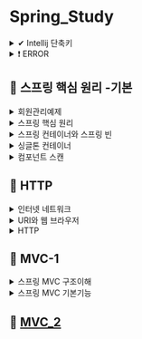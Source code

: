 
# Spring_Study
<details>

<summary> ✔ Intellij 단축키 </summary>
<div markdown="1">

#### Preferences->  `Crtl + Akt + S `
#### refactor -> ` Crtl + Alt + M `
#### getter setter -> `Alt + insert `
#### create new Test -> ` Crtl + Shift + T `
#### static import -> `Alt + Enter `
#### 변수 이름 한번에 바꾸기 -> ` Shift + F6 `
#### 실행 -> ` Crtl + Shift + F10 `
#### 주석처리 ` Crtl + / `
#### method명 출력  `soutm`
#### 변수명 출력  `sout`
#### 코드복사  'Crtl + d'
#### 바로 다음줄로  'Crtl + Shift + Enter'
#### 인라인 ``

</div>
</details>

<details>

<summary> ❗ ERROR </summary>
<div markdown="1">

<details>
  <summary> 인코딩 설정 </summary>
  <div markdonw = "2">
  
  - 한글 깨짐 현상 방지
  
  ### 1️⃣ Intelij VM 설정
  - Intelij 설피 파일 경로로 이동
  - bin 디렉터리 하위 .vmoptions 파일을 메모장으로 실행
  
  ![image](https://user-images.githubusercontent.com/87464750/190101528-2f60ee16-b9a1-4e5e-9608-1b3e2774bc92.png)

  - 파일의 맨 아랫줄에 -Dfile.encoding=UTF-8를 추가한 후 실행.
  
  ### 2️⃣  Edit Custom VM Options
  - Itellij를 실행
  - help -> Edit Custom VM Options
  - -Dfile.encoding=UTF-8를 추가한 후 다시 실행.
  
  ### 3️⃣ Intellij Editor File Encoding 설정
  - File -> Setting
  
  ![image](https://user-images.githubusercontent.com/87464750/190102321-21f479d0-6451-49a0-b24d-1d570be8415b.png)


  </div>
</details>


</div>
</details>

## 📒 스프링 핵심 원리 -기본

<details>

<summary> 회원관리예제 </summary>
<div markdown="1">

## 📕 회원관리 예제 - 백엔드 개발
- 비즈니스 요구사항 정리
- 회원 도메인과 리포지토리 만들기
- 회원 리포지토리 테스트 케이스 작성
- 회원 서비스 개발
- 회원 서비스 테스트

#### 💡 비즈니스 요구사항 정리
- 데이터: 회원ID, 이름
- 기능: 회원 등록, 조회
- 아직 데이터 저장소가 선정되지 않음

- 아직 데이터 저장소가 선정되지 않아서, 우선 인터페이스로 구현 클래스를 변경할 수 있도록 설계

#### 1️⃣ 회원 도메인과 리포지토리 만들기
##### 회원 객체
[SourceCode](src/main/java/hello/hellospring/domain/Member.java)

##### 회원 리포지토리 인터페이스
[SourceCode](src/main/java/hello/hellospring/repository/MemberRepository.java)

##### 회원 리포지토리 메모리 구현체
[SourceCode](src/main/java/hello/hellospring/repository/MemoryMemberRepository.java)

#### 2️⃣ 회원 리포지토리 테이스 케이스 작성
- JUnit이라는 프레임워크로 테스트를 실행

##### 회원 리포지토리 메모리 구현체 테스트

` src/test/java ` 하위 폴더를 생성.

[SourceCode](src/test/java/hello/hellospring/repository/MemoryMembeRepositoryTest.java)

##### ` @AfterEach `
- 한번에 여러 테스트를 실행하면 메모리 DB에 직전 테스트의 결과가 남아 다음 테스트가 실패할 가능성이 있다.
- 각 테스트가 종료될때 마다 메모리 DB에 저장된 데이터를 삭제한다.
- 테스트는 각각 독립적으로 실행되어야 한다. 테스트 순서에 의존관계가 있는 것은 좋은 테스트가 아니다.

#### 3️⃣ 회원 서비스 개발
[SourceCode](src/main/java/hello/hellospring/service/MemberService.java)

#### 4️⃣ 회원서비스 테스트
- 기존에는 회원 서비스가 메모리 회원 리포지토리를 직접 생성하게함.

``` JAVA
public class MemberService {
  private final MemberRepository memberRepository = new MemoryMemberRepository();
}
```

- 회원 서비스 코드를 DI 가능하게 변경.

``` JAVA
public class MemberService {
    private final MemberRepository memberRepository;
    public MemberService(MemberRepository memberRepository) {
        this.memberRepository = memberRepository;
    }
 ...
}
```

##### 회원 서비스 테스트
[SourceCode](src/test/java/hello/hellospring/service/MemberServiceTest.java)

##### ` @AfterEach `
- 각 테스트 실행전에 호출.
- 테스트가 서로 영향이 없도록 항상 새로운 객체를 생성하고, 의존관계도 새로 맺어준다.

## 📒 스프링 빈과 의존관계

- 컴포넌트 스캔과 자동 의존관계 설정
- 자바 코드로 직접 스프링 빈 등록하기

- 생성자에 `@Autowired`가 있으면 스프링이 연관된 객체를 스프링 컨테이너에서 찾아서 넣어준다.
  - DI: 객체 의존관계를 외부에서 넣어주는 거, 의존성 주입
  
 > HelloController는 스프링이 제공하는 컨트롤러여서 스프링 빈으로 자동 등록된다.
 > `@Controller`가 있으면 자동 등록됨
 
 #### 스프링 빈을 등록하는 2가지 방법
 - 컴포넌트 스캔과 자동 의존관계 설정
 - 자바 코드로 직접 스프링 빈 등록하기
 
 #### 컴포넌트 스캔 원리
 - `@Componet` 애노테이션이 있으면 스프링 빈으로 자동 등록된다.
 - `@Controller` 컨트롤러가 스프링 빈으로 자동 등록된 이유도 컴포넌트 스캔때문이다.
 
- `@Component`를 포함하는 다음 애노테이션도 스프링 빈으로 자동 등록된다.
    - `@Controller`
    - `@Service`
    - `@Repository`
    
   
## 📗 회원 관리 예제- 웹 MVC 개발

- 회원 웹 기능 - 홈 화면 추가
- 회원 웹 기능 - 등록
- 회원 웹 기능 - 조회

#### 1️⃣ 회원 웹 기능 - 홈 화면 추가
- 홈 컨트롤러 추가

[SourceCode](src/main/java/hello/hellospring/controller/HomeController.java)

- 회원 관리용 홈

[SourceCodde](src/main/resources/templates/home.html)

> 컨트롤러가 정적 파일보다 우선순위가 높다.

#### 2️⃣ 회원 웹 기능 - 등록, 조회

- 회원 등록, 조회 폼 컨트롤러

[SourceCode](src/main/java/hello/hellospring/controller/MemberController.java)

- 회원 등록 폼 HTML

[SourceCode](src/main/resources/templates/members/createMemberForm.html)

- 회원 리스트 HTML
[SourceCode](src/main/resources/templates/members/memberList.html)

## 📘 AOP
- AOP가 필요한 상황
> ex) 모든 메소드의 호출 시간을 측정하고 싶은경우

![image](https://user-images.githubusercontent.com/87464750/178098701-7b8dddbd-538d-4010-91b2-733e2d0b8ead.png)

💡 문제
- 회원가입 회원 조회에 시간을 측정하는 기능은 핵심 관심 사항이 아니다.
- 시간을 측정하는 로직은 공통 관심 사항이다.
- 시간을 측정하는 로직과 핵심 비즈니스의 로직이 섞여서 유지보수가 어렵다.
- 시간을 측정하는 로직을 별도의 공통 로직으로 만들기 매우 어렵다.
- 시간을 측정하는 로직을 변경할 때 모든 로직을 찾아가면서 변경해야 한다.

### AOP 적용
- AOP: Aspect Oriented Programming
- 공통 관심 사함 VS 핵심 관심 사항 분리

![image](https://user-images.githubusercontent.com/87464750/178098776-00c888de-8b5b-49c1-a897-8e27f8b9a2b7.png)

💡 해결
- 회원가입, 회원 조회 등 핵심 관심사항과 시간을 측정하는 공통 관심 사항을 분리한다.
- 시간을 측정하는 로직을 별도의 공통 로직으로 만들었다.
- 핵심 관심 사항을 깔끔하게 유지할 수 있다.
- 변경이 필요하면 이 로직만 변경하면 된다.
- 원하는 적용 대상을 선택할 수 있다.

### 스프링의 AOP 동작 방식 설명
#### AOP 적용 전 의존관계
![image](https://user-images.githubusercontent.com/87464750/178098893-774f41cf-b738-49d4-ba2b-fc4d2213b239.png)

#### AOP 적용 후 의존관계
![image](https://user-images.githubusercontent.com/87464750/178098909-766e8001-919b-4890-a04f-e507bf1fa265.png)

#### AOP 적용 전 전체 그림
![image](https://user-images.githubusercontent.com/87464750/178098921-90c6c214-4cc0-47f9-97f9-1403f4b1f625.png)

#### AOP 적용 후 전체 그림
![image](https://user-images.githubusercontent.com/87464750/178098934-a992a071-6cac-482c-8a37-d324b7f51dbb.png)

> 실제 Proxy가 주입되는지 콘솔에 출력해서 확인하기


</div>
</details>

<details>

<summary>  스프링 핵심 원리 </summary>
<div markdown="1">

<details>
  <summary> 💡 스프링이란? </summary>
  <div markdonw = "2">
  
### 스프링 프레임워크
- `핵심 기술` : 스프링 DI 컨테이너, AOP, 이벤트, 기타
- `웹 기술` : 스프링 MVC, 스프링 WebFlux
- `데이터 접근 기술` : 트랜잭션, JDBC, ORM 지원, XML 지원
- `기술 통합` : 캐시, 이메일, 원격접근, 스케줄링
- `테스트` : 스프링 기반 테스트 지원
- `언어` : 코틀린, 그루비
- 최근에는 스프링 부트를 통해서 스프링 프레임워크의 기술들을 편라하게 사용

### 스프링 부트
- 스프링을 편리하게 사용할 수 있도록 지원, 최근에는 기본으로 사용
- 단독으로 실행할 수 있는 스프링 애플리케이션을 쉽게 생성
- Tomcat 같은 웹 서버를 내장해서 별도의 웹 서버를 설치하지 않아도 됨
- 손쉬운 빌드 구성을 위한 starter 종속성 제공
- 스프링과 3rd parth(외부) 라이브러리 자동 구성
- 메트릭, 상태 확인, 외부 구성 같은 프로덕션 준비 기능 제공
- 관례에 의한 간결한 설정

### 스프링의 핵심
- 스프링은 자바 언어 기반의 프레임워크
- 자바 언어의 가장 큰 특징 
      - 객체 지향 언어
- 스프링은 객체 지향 언어가 가진 강력한 특성을 살려내는 프레임워크
- 스프링은 좋은 객체 지향 애플리케이션을 개발할 수 있게 도와주는 프레임워크

### 스프링과 객체 지향
- 다형성이 가장 중요하다
- 스프링은 다형성을 극대화해서 이용할 수 있게 도와준다.
- 스프링에서 이야기하는 제어의 역전(IoC), 의존관계 주입(DI)은 다형성을 활용해서 역할과 구현을 편리하게 다룰 수 있도록 지원한다.
- 스프링을 사용하면 구현을 편리하게 변경할 수 있다.

  </div>
</details>

<details>
  <summary> 💡 SOLID </summary>
  <div markdonw = "2">
  
## SOLID
- 클린코드로 유명한 로버트 마틴이 좋은 객체 지향 설계의 5가지 원칙을 정리

```
SRP: 단일 책임 원칙(single responsibility principle)
OCP: 개방-폐쇄 원칙 (Open/closed principle)
LSP: 리스코프 치환 원칙 (Liskov substitution principle)
ISP: 인터페이스 분리 원칙 (Interface segregation principle)
DIP: 의존관계 역전 원칙 (Dependency inversion principle) 
```

### 1️⃣ SRP 단일 책임 원칙
- 한 클래스는 하나의 책임만 가져야 한다.
- 하나의 책임이라는 것은 모호하다.
    - 클 수 있고, 작을 수 있다.
    - 문맥과 상황에 따라 다르다.
- 중요한 기준은 변경이다. 변경이 있을때 파급효과가 적으면 단일 책임 원칙을 잘 따른 것
> ex) UI 변경, 객체의 생성과 사용을 분리

### 2️⃣ OCP 개방-폐쇄 원칙
- 소프트웨어 요소는 확장에는 열려 있으나 변경에는 닫혀 있어야 한다.
- 다형성을 활용.
- 인터페이스를 구현한 새로운 클래스 하나 만들어서 새로운 기능을 구현.
- 역할과 구현의 분리 생각.

``` JAVA
public class MemberService {
  private MemberRepository memberRepository = new MemoryMemberRepository();
}
```

``` JAVA
public class MemberService {
// private MemberRepository memberRepository = new MemoryMemberRepository();
   private MemberRepository memberRepository = new JdbcMemberRepository();
}
```

❗ 문제점
- MemberService 클라이언트가 구현 클래스를 직접 선택
    - MemberRepository m = new MemoryMemberRepository(); //기존 코드
    - MemberRepository m = new JdbcMemberRepository(); //변경 코드
- 구현 객체를 변경하려면 클라이언트 코드를 변경해야 한다.
- 다형성을 사용했지만 OCP 원칙을 지킬 수 없다.
- 해결방법: 객체를 생성하고, 연관관계를 맺어주는 별도의 조립, 설정자가 필요하다.

### 3️⃣ LSP 리스크프 치환 원칙
- 프로그램의 객체는 프로그램의 정확성을 깨뜨리지 않으면서 하위 타입의 인스턴스로 바꿀 수 있어야 한다.
- 다형성에서 하위 클래스는 인터페이스 규약을 다 지켜야 한다는 것, 다형성을 지원하기 위한 원칙, 인테페이스를 구현한 구현체는 믿고 사용하려면 이 원칙이 필요.
> ex) 자동차 인터페이스의 엑셀은 앞으로 가라는 기능, 뒤로 가게 구현하면 LSP 위반, 느리더라도 앞으로 가야함.

### 4️⃣ ISP 인터페이스 분리 원칙
- 특정 클라이언트를 위한 인터페이스 여러 개가 범용 인터페이스 하나보다 낫다.
- 자동차 인터페이스 -> 운전 인터페이스, 정비 인터페이스로 분리
- 사용자 클라이언트 -> 운전자 클라이언트, 정비사 클라이언트로 분리
- 분리하면 정비 인터펭스 자체가 변해도 운전자 클라이언트에 영향을 주지 않음
- 인터페이스가 명확해지고, 대체 가능성이 높아진다.

### 5️⃣ DIP 의존관계 역전 원칙
- 프로그래머는 `추상화에 의존해야지, 구체화에 의존하면 안된다.` 의존성 주입은 이 원칙을 따르는 방법 중 하나이다.
- 구현 클래스에 의존하지 말고, 인터페이스에 의존.

❗ DIP 위반
- OCP에서 설명한 MemberService는 인터페이스에 의존하지만, 구현 클래스도 동시에 의존한다.
- 위반

## ✔ 정리
- 객체 지향의 핵심은 다형성
- 다형성만으로는 쉽게 부품을 갈아 끼우듯이 개발할 수 없다.
- 다형성만으로는 구현 객체를 변경할 때 클라이언트 코드도 함께 변경된다.
- 다형성만으로는 OCP, DIP를 지킬 수 없다.
- 뭔가 더 필요하다.

#### 스프링
- 스프링은 다음 기술로 OCP, DIP를 가능하게 지원
  - DI 의존관계, 의존성 주입
  - DI 컨테이너 제공
- 클라이언트 코드 변경업쇼이 기능 확장
- 쉽게 부품을 교체하듯 개발가능

  </div>
</details>
  

</div>
</details>

<details>

<summary>  스프링 컨테이너와 스프링 빈 </summary>
<div markdown="1">

## 스프링 컨테이너 생성

``` JAVA
//스프링 컨테이너 생성
ApplicationContext applicationContext = new AnnotationConfigApplicationContext(AppConfig.class);
```

- `ApplicationContext`를 스프링 컨테이너라 한다.
- `ApplicationContext`는 인터페이스다.
- 스프링 컨테이너는 XML을 기반으로 만들 수 있고, 애노테이션 기반의 자바 설정 클래스로 만들 수 있다.
- [AppConfig](core/src/main/java/hello/core/AppConfig.java)를 사용했던 방식이 애노테이션 기반의 자바 설정 클래스로 스프링 컨테이너를 만든것이다.

> 스프링 컨테이너를 부를 때 `BeanFactory`, `ApplicationContext`로 구분해서 이야기한다. 일반적으로 `ApplicationContext`를 스프링 컨테이너라고 한다.

## 스프링 컨테이너의 생성 과정
#### 1️⃣ 스프링 컨테이너 생성

![image](https://user-images.githubusercontent.com/87464750/180954942-529ce696-5144-45aa-a63f-b770c7d60214.png)

- `new AnnotationConfigApplicationContext(AppConfig.class)`
- 스프링 컨테이너를 생성할 때는 구성 정보를 지정해주어야 한다.
- 여기서는 `AppConfig.class`를 구성 정보로 지정했다.

#### 2️⃣ 스프링 빈 등록

![image](https://user-images.githubusercontent.com/87464750/180955502-f7bebbbc-c389-4674-b186-15aa8b8e71e3.png)

- 스프링 컨테이너는 파라미터로 넘어온 설정 클래스 정보를 사용해서 스프링 빈을 등록한다.

##### 빈 이름
- 빈 이름은 메서드 이름을 사용한다.
- 빈 이름을 직접 부여할수도 있다.
   - ` @Bean(name = "직접 부여할 이름") `
 
❗ 주의: 빈 이름은 항상 다른 이름을 부여해야 한다. 같은 이름을 부여하면, 다른 빈이 무시되거나, 기존 빈을 덮어버리거나 설정에 따라 오류가 발생한다.

#### 3️⃣ 스프링 빈 의존관계 설정 - 준비

![image](https://user-images.githubusercontent.com/87464750/180956281-7ee456c1-9fea-4aa7-84db-c05b16249ad9.png)

#### 4️⃣ 스프링 빈 의존관계 설정 - 완료

![image](https://user-images.githubusercontent.com/87464750/180956377-78caf41e-4b05-4901-8553-ec8e1fb6e236.png)

- 스프링 컨테이너는 설정 정보를 참고해서 의존관계를 주입(DI)한다.
- 단순히 자바 코드를 호출하는 것 같지만, 차이가 있다.

> 스프링 빈을 생성하고, 주입하는 단계가 나누어져 있다. 그런데 이렇게 자바 코드로 스프링 빈을 등록하면 생성자를 호출하면서 의존관계 주입도 한번에 처리된다. 

## 빈 조회
#### 1️⃣ 컨테이너에 등록된 빈 조회
#### 모든 빈 출력하기
- 실행하면 스프링에 등록된 모든 빈 정보를 출력할 수 있다.
- `ac.getBeanDefinitionNames`: 스프링에 등록된 모든 빈 이름을 조회한다.
- `ac.getBean()`: 빈 이름으로 빈 객체(인스턴스)를 조회한다.

#### 애플리케이션 빈 출력하기
- 스프링이 내부에서 사용하는 빈은 제외하고, 내가 등록한 빈만 출력
- 스프링이 내부에서 사용하는 빈은 `getRole()`로 구분할 수 있다.
    - `ROLE_APPLICATION`: 일반적으로 사용자가 정의한 빈
    - `ROLE_INFRASTRUCTURE`: 스프링이 내부에서 사용하는 빈
    
#### 2️⃣ 스프링 빈 조회 -기본
#### 스프링 컨테이너에서 스프링 빈을 찾는 가장 기본적인 조회 방법
- `ac.getBean(빈이름, 타입)`
- `ac.getBean(타입)`
#### 조회 대상 스프링 빈이 없으면 예외 발생
- `NoSuchBeanDefinitionException: No bean named 'XXXX' available

[예제코드](core/src/test/java/hello/core/beanfind/ApplicationContextBasicFindTest.java)

> 구체 타입으로 조회하면 변경시 유연성이 떨어진다.

#### 3️⃣ 스프링 빈 조회 - 동일한 타입이 둘 이상
- 타입으로 조회시 같은 타입의 스프링 빈이 둘 이상이면 오류가 발생한다.
    - 빈이름을 지정
- `ac.getBeanOfType()`을 사용하면 해당 타입의 모든 빈을 조회할 수 있다.

[예제코드](core/src/test/java/hello/core/beanfind/ApplicationContextSameBeanFindTest.java)

#### 4️⃣ 스프링 빈 조회 - 상속관계
- 부모 타입으로 조회하면, 자식 타입도 함께 조회한다.
- 그래서 모든 자바 객체의 최고 부모인 `Object` 타입으로 조회하면, 모든 스프링 빈을 조회한다.

![image](https://user-images.githubusercontent.com/87464750/180959446-881e33e5-3221-4fe0-9814-b01e5c4b351a.png)

[예제코드](core/src/test/java/hello/core/beanfind/ApplicationContextExtendsFindTest.java)

## BeanFactory와 ApplicationContext
![image](https://user-images.githubusercontent.com/87464750/180959790-b12c67d7-87a7-40e8-b441-9249d1d1cf0d.png)

#### BeanFactory
- 스프링 컨테이너의 최상위 인터페이스다.
- 스프링 빈을 관리하고 조회하는 역할을 담당한다.
- `getBean()`을 제공한다.
- 지금까지 우리가 사용했던 대부분의 기능은 BeanFactory가 제공하는 기능이다.

#### ApplicationContext
- BeanFactory 기능을 모다 상속받아서 제공한다.
- 빈을 관리하고 검색하는 기능을 BeanFactory가 제공해주는, 그 둘의 차이는?
- 애플리케이션을 개발할 때는 빈을 관리하고 조회하는 기능은 물론이고, 수 많은 부가기능이 필요하다.

`ApplicationContext`가 제공하는 부가기능
  
![image](https://user-images.githubusercontent.com/87464750/180960514-267a8150-d995-40f3-ab9f-0014f6da1dfd.png)

- 메시지소스를 활용한 국제화 기능
    > 한국에서 들어오면 한국어로, 영어권에서 들어오면 영어로 출력
- 환경변수
    > 로컬, 개발, 운영등을 구분해서 처리
- 애플리케이션 이벤트
    > 이벤트를 발생하고 구독하는 모델을 편리하게 지원
- 편리한 리소스 조회
    > 파일, 클래스패스, 외부 등에서 리소스를 편리하게 조회
    
### 💡 정리
- ApplicationContext는 BeanFactory의 기능을 상속받는다.
- ApplicationContext는 빈 관리기능 + 편리한 부가 기능을 제공한다.
- BeanFactory를 직접 사용할 일은 거의 없다. 부가기능이 포함된 ApplicationContext를 사용한다.
- BeanFactory나 ApplicationContext를 스프링 컨테이너라 한다.


  </div>
</details>

<details>

<summary>  싱글톤 컨테이너 </summary>
<div markdown="1">



#### ❗ `싱글톤 패턴` 문제점
- 싱글톤 패턴을 구현하는 코드 자체가 많이 들어간다.
- 의존관계상 클라이언트가 구체 클래스에 의존한다. -> DIP 위반
- 클라이언트가 구체 클래스에 의존해서 OCP 원칙을 위반할 가능성이 높다.
- 테스트하기가 어렵다.

## 싱글톤 컨테이너
- 스프링 컨테이너는 싱글톤 패턴을 적용하지 않아도, 객체 인스턴스를 싱글톤으로 관리한다.
    - 컨테이너는 객체를 하나만 생성해서 관리.
- 스프링 컨테이너는 싱글톤 컨테이너 역할을 한다.
    - 싱글톤 객체를 생성하고 관리하는 기능을 싱글톤 레지스트리라 한다.
- 스프링 컨테이너의 이런 기능 덕분에 싱글톤 패턴의 모든 단점을 해결하면서 객체를 싱글톤으로 유지할 수 있다.
    - 싱글톤 패턴을 위한 지저분한 코드가 들어가지 않아도 된다
    - DIP, OCP, 테스트, private 생성자로 부터 자유롭게 싱글톤을 사용할 수 있다.
    
 #### 싱글톤 컨테이너 적용 후
 ![image](https://user-images.githubusercontent.com/87464750/181879242-6397b806-31a6-4201-a1bf-ddd69b06111d.png)

> 참고: 스프링 기본 빈 등록 방식은 싱글톤이지만, 싱글톤 방식만 지원하는 것은 아니다. 요청할때 마다 새로운 객체를 생성해서 반환하는 기능도 제공한다.

### ❗ 싱글톤 방식의 주의점
- 싱글톤 패턴이든, 스프링 같은 싱글톤 컨테이너를 사용하든, 객체 인스턴스를 하나만 생성해서 공유하는 싱글톤 방식은 여러 클라이언트가 하나의 객체 인스턴스를 공유하기 때문에 싱글톤 객체는 상태를 stateful하기 설계하면 안된다.
- stateless로 설계해야 한다.
    - 특정 클라이언트에 의존적인 필드가 있으면 안된다.
    - 특정 클라이언트가 값을 변경할 수 있는 필드가 있으면 안된다.
    - 가급적 읽기만 가능해야 한다.
    - 필드 대신에 자바에서 공유되지 않는 지역변수, 파라미터, ThreadLocal 등을 사용해야 한다.
- 스프링 빈의 필드에 공유 값을 설정하면 정말 큰 장애가 발생할 수 있다.

## @Configuration과 바이트코드
- `@Configuration`을 붙이면 바이트코드를 조작하는 CGLIB 기술을 사용해서 싱글톤을 보장.

![image](https://user-images.githubusercontent.com/87464750/181879475-811d6b03-a81b-40ef-a6c7-4de5f96c1426.png)

- 임의의 다른 클래스가 싱글톤이 보장되도록 해줌.


``` JAVA
@Bean
public MemberRepository memberRepository() {
 
 if (memoryMemberRepository가 이미 스프링 컨테이너에 등록되어 있으면?) {
      return 스프링 컨테이너에서 찾아서 반환;
 } else { //스프링 컨테이너에 없으면
      기존 로직을 호출해서 MemoryMemberRepository를 생성하고 스프링 컨테이너에 등록
       return 반환
   }
}
```
- @Bean 이 붙은 메서드마다 이미 스프링 빈이 존재하면 존재하는 빈을 반환하고, 스프링 빈이 없으면 생성해서 스프링 빈으로 등록하고 반환하는 코드가 동적으로 만들어진다.
- 덕분에 싱글톤이 보장된다.

#### ❓ `@Configuration`을 적용하지 않고, `@Bean`만 적용하면?
- 스프링 빈으로 등록되지만, 싱글톤을 보장하지 않는다.
    - 의존관계 주입이 필요해서 메서드를 직접 호출할 때 싱글톤을 보장하지 않는다.

  </div>
</details>

<details>

<summary>  컴포넌트 스캔 </summary>
<div markdown="1">

## 컴포넌트 스캔과 의존관계 자동주입

</br>등록해야 할 스프링 빈이 수십, 수백개가 되면 일일이 등록하기 귀찮고, 설정 정보도 커지고, 누락하는 문제도 발생한다.
그래서 스프링은 설정 정보가 없어도 자동으로 스프링 빈을 등록하는 컴포넌트 스캔이라는 기능을 제공한다.
또, 의존관계도 자동으로 주입하는 `@Autowired` 라는 기능도 제공한다.

[AutoAppConfig](core/src/main/java/hello/core/AutoAppConfig.java)

- 컴포넌트 스캔을 사용하려면 먼저 `@Componentscan` 을 설정 정보에 붙여주어야 한다.
- 기존의 [AppConfig](core/src/main/java/hello/core/AppConfig.java) 와는 다르게 @Bean으로 등록한 클래스가 하나도 없다.

> 참괴 컴포넌트 스캔을 사용하면 `@Configuration`이 붙은 설정 정보도 자동으로 등록되기 때문에, </br> AppConfig, TestConfig 등 앞서 만들어두었던 설정 정보도 함께 등록되고, 실행되어 버린다. </br> 그래서 `excludeFilters`를 이용해서 설정정보는 컴포넌트 스캔 대상에서 제외한다. 보통 설정 정보를 컴포넌트 스캔 대상에서</br> 제외하지는 않지만, 기존 예제 코드를 최대한 남기고 유지하기 위해서 이 방법을 선택

- 컴포넌트 스캔은 이름 그대로 `@Component` 애노테이션이 붙은 클래스를 스캔해서 스프링 빈으로 등록한다.

> `@Configuration`이 컴포넌트 스캔의 대상이 된 이유도 `@Configuration` 소스코드를 열어보면 `@Component` 애노테이션이 붙어있기 때문이다.

- 각 클래스가 컴포넌트 스캔의 대상이 되도록 `@Component` 애노테이션을 붙여준다.
- 이전에 [AppConfig](core/src/main/java/hello/core/AppConfig.java) 에서는 `@Bean`으로 직접 설정 정보를 작성했고, 의존관계도 직접 명시했다. 이제는 설정정보 자체가 없기 때문에, 의존관계 주입도 클래스 안에서 해결해야 한다.
- `@Autowired`는 의존관계를 자동으로 주입해준다.
- `@Autowired`를 사용하면 생성자에서 여러 의존관계도 한번에 주입 받을 수 있다.

#### 1️⃣ @ComponentScan
![image](https://user-images.githubusercontent.com/87464750/181229541-c80cd20e-5b20-420f-a0db-48f1ba63a69c.png)

- `@ComponentScan`은 `@Component`가 붙은 모든 클래스를 스프링 빈으로 등록한다.
- 이때 스프링 빈의 기본 이름은 클래스명을 사용하되 맨 앞글자만 소문자를 사용한다.
    - 빈 이름 기본 전략: MemberServiceImol 클래스 -> memberServiceImpl
    - 빈 이름 직접 지정: 만약 스프링 이름을 직접 지정하고 싶으면 `@Component("memberService2)` 이런식으로 부여하면 된다.
    
#### 2️⃣ @ Autowired 의존관계 자동 주입
![image](https://user-images.githubusercontent.com/87464750/181230105-09acb29e-ddf2-4fed-af29-0401646eef4f.png)

- 생성자에서 `@Autowrired` 를 지정하면, 스프링 컨테이너가 자동으로 해당 스프링 빈을 찾아서 주입한다.
- 이때 기본 조회 전략은 타입이 같은 빈을 찾아서 주입한다.
    - `getBean(MemberRepository.class)` 와 동일하다고 이해하면 됨.
    
![image](https://user-images.githubusercontent.com/87464750/181230368-16c24039-d5af-47f7-a31a-798c8f9a8a7e.png)

- 생성자에 파라미터가 많아도 다 찾아서 자동으로 주입한다.

## 탐색 위치와 기본 스캔 대상
#### 탐색할 위치와 기본 스캔 대상

##### 탐색할 패키지의 시작 위치 지정
- 모든 자바 클래스를 다 컴포넌트 스캔하면 시간이 오래 걸린다. 그래서 꼭 필요한 위치부터 탐색하도록 시작 위치를 지정할 수 있다.

``` JAVA
@ComponentScan(
 basePackages = "hello.core",
}
```

- `basePakages`: 탐색할 패키지의 시작 위치를 지정한다. 이 패키지를 포함해서 하위 패키지를 모두 탐색한다.
    - `basePackages = {"hello.core", "hello.service"}` 이렇게 여러 시작 위치를 지정할 수도 있다.
- `basePackageClasses`: 지정한 클래스의 패키지를 탐색 시작 위치로 지정한다.
- 만약 지정하지 않으면 `@ComponentScan`이 붙은 설정 정보 클래스의 패키지가 시작 위치가 된다.

##### ✔ 권장하는 방법
- 패키지 위치를 지정하지 않고, 설정 정보 클래스의 위치를 프로젝트 최상단에 두는 것.

#### 컴포넌트 스캔 기본 대상
- 컴포넌트 스캔은 `@Component` 뿐만 아니라 다음과 같은 내용도 추가로 대상에 포함된다.
    - `@Component`: 컴포넌트 스캔에서 사용
    - `@Controller`: 스프링 MVC 컨트롤러에서 사용
    - `@Service`: 스프링 비즈니스 로직에서 사용
    - `@Reposiotry`: 스프링 데이터 접근 계층에서 사용
    - `@Configuration`: 스프링 설정 정보에서 사용 
    
## 필터
- `includeFilters` : 컴포넌트 스캔 대상을 추가로 지정한다.
- `excludeFilter`s : 컴포넌트 스캔에서 제외할 대상을 지정한다

#### FilterType 옵션
FilterType은 5가지 옵션이 있다.
- `ANNOTATION`: 기본값, 애노테이션을 인식해서 동작한다.
    - ex) `org.example.SomeAnnotation`
- `ASSIGNABLE_TYPE`: 지정한 타입과 자식 타입을 인식해서 동작한다.
    - `ex) org.example.SomeClass`
- `ASPECTJ`: AspectJ 패턴 사용
    - `ex) org.example..*Service+`
- `REGEX`: 정규 표현식
    - `ex) org\.example\.Default.*`
- `CUSTOM`: TypeFilter 이라는 인터페이스를 구현해서 처리
    - `ex) org.example.MyTypeFilter`
    

  </div>
</details>

## 📘 HTTP
<details>

<summary> 인터넷 네트워크 </summary>
<div markdown="1">

## 📑 IP - 인터넷 프로트콜 역할
- 지정한 IP 주소(IP Address)에 데이터 전달
- 패킷(Packet)이라는 통신 단위로 데이터 전달

#### ❗ IP 프로토콜의 한계
##### 비연결성
- 패킷을 받을 대상이 어뵤거나 서비스 불능 상태여도 패킷 전송
##### 비신뢰성
- 중간에 패킷이 사라진다면?
- 패킷이 순서대로 오지 않는다면?
##### 프로그램 구분
- 같은 IP를 사용하는 서버에서 통신하는 애플리케이션이 둘 이상이면

## 📑 TCP, UDP
#### 인터넷 프로토콜 스택의 4계층
![image](https://user-images.githubusercontent.com/87464750/181905401-94c8f005-8da1-49fd-8b94-878e0cda0b66.png)

#### 프로토콜 계층
![image](https://user-images.githubusercontent.com/87464750/181905419-e1eaa3c2-fd00-4392-aa3d-79fdd9f2573c.png)

#### TCP 특징 - 전송 제어 프로토콜(Transmission Control Protocol)
- 연결지향: TCP 3 way handshake(가상 연결)
- 데이터 전달 보증
- 순서 보장
- 신뢰할 수 있는 프로토콜

#### UDP 특징 - 사용자 데이터그램 프로토콜(User Datagram Protocol)
- 연결지향 = TCP 3 way handshake X
- 데이터 전달 보증  X
- 순서 보장 X
- 데이터 전달 및 순서가 보장되지 않지만, 단순하고 빠름
- ✔ 정리
    - IP 와 거의 같다. + PORT + 체크섬 정도만 추가
    - 애플리케이션에서 추가 작업 필요
    
## 📑 PORT - 같은 IP 내에서 프로세스 구분

#### PORT
- 0~ 65535 할당 가능
- 0~1023: 잘 알려진 포트, 사용하지 않는 것이 좋음
- FRP -20,21
- TELNET -23
- HTTP - 80
- HTTPS - 443

## 📑 DNS
- IP는 기억하기 어렵다.
- IP는 변경될 수 있다.

#### DNS - 도메인 네임 시스템
- 도메인 명을 IP 주소로 변환

![image](https://user-images.githubusercontent.com/87464750/181905685-da34dea0-72c3-4e6b-9397-e0c8f5e77413.png)


  </div>
</details>

<details>
<summary> URI와 웹 브라우저 </summary>
<div markdown="1">

![image](https://user-images.githubusercontent.com/87464750/181905720-b08e46f7-0788-4611-b74f-a4b092432026.png)

## 📑 URI
#### 단어 뜻
- Uniform: 리소스 식별하는 통일된 방식
- Resource: 자원, URI로 식별할 수 있는 모든 것(제한없음)
- Identifier: 다른 항목과 구분하는데 필요한 정보

## 📑 URL, URN
####  단어 뜻
- URL - Locator: 리소스가 있는 위치를 지정
- URN - Name: 리소스에 이름을 부여
    - 위치는 변할 수 있지만, 이름은 변하지 않는다.
    - URN 이름만으로 실제 리소스를 찾을 수 있는 방법이 보편화 되지 않음
    
#### URL 전체 문법
• scheme://[userinfo@]host[:port][/path][?query][#fragment]

• https://www.google.com:443/search?q=hello&hl=ko

- 프로토콜(https)
- 호스트명(www.google.com)
- 포트 번호(443)
- 패스(/search)
- 쿼리 파라미터(q=hello&hl=ko)

### URL - scheme

• `scheme`://[userinfo@]host[:port][/path][?query][#fragment]

• `https`://www.google.com:443/search?q=hello&hl=ko

- 주로 프로토콜 사용
- 프로토콜: 어떤 방식으로 자원에 접근할 것인가 하는 약속 규칙
    - ex) http, https, ftp 등등
- http는 80포트, https는 443 포트를 주로 사용, 포트는 생략 가능
- https는 http에 보안이 추가된것(HTTP Secure)

### URL - userinfo
• scheme://`[userinfo@]`host[:port][/path][?query][#fragment]

• https://www.google.com:443/search?q=hello&hl=ko

- URL에 사용자 정보를 포함해서 인증
- 거의 사용하지 않음

### URL - host
• scheme://[userinfo@]`host`[:port][/path][?query][#fragment]

• https://`www.google.com`:443/search?q=hello&hl=ko

- 호스트명
- 도메인명 또는 IP 주소를 직접 사용가능

### URL - PORT
• scheme://[userinfo@]host`[:port]`[/path][?query][#fragment]

• https://www.google.com`:443`/search?q=hello&hl=ko

- 포트
- 접속 포트
- 일반적으로 생략, 생략시 http는 80, https는 443

### URL - path
• scheme://[userinfo@]host[:port]`[/path]`[?query][#fragment]

• https://www.google.com:443/`search`?q=hello&hl=ko

- 리소스 경로(path), 계층적 구조
- ex)
    -  /home/file1.jpg
    -  /members
    -  /members/100, /items/iphone12
    
### URL - query
• scheme://[userinfo@]host[:port][/path]`[?query]`[#fragment]

• https://www.google.com:443/search`?q=hello&hl=ko`

- key = value 형태
- ?로 시작, &로 추가 가능 ?keyA=valueA&keyB=valueB
- query parameter, query string 등으로 불림, 웹서버에 제공하는 파라미터, 문자 형태

### URL - fragment
• scheme://[userinfo@]host[:port][/path][?query]`[#fragment]`

• https://docs.spring.io/spring-boot/docs/current/reference/html/getting-started.html`#getting-started-introducing-spring-boot`

- fragment
- html 내부 북마크 등에 사용
- 서버에 전송하는 정보 아님

  </div>
</details>

<details>
<summary> HTTP </summary>
<div markdown="1">

<details>
  <summary> 1️⃣ 기본 </summary>
  <div markdonw = "2">

### HTTP 특징
- 클라이언트 서버 구조
- 무상태 프로토콜(stateless), 비연결성
- HTTP 메시지
- 단순함, 확장가능

### 클라이언트 서버 구조
- Request Response 구조
- 클라이언트는 서버에 요청을 보내고, 응답을 대기
- 서버가 요청에 대한 결과를 만들어서 응답.

![image](https://user-images.githubusercontent.com/87464750/182030364-ee31ee5b-ef95-4c65-aba1-35b0cce023c1.png)

### StateLess - 무상태 프로토콜
- 서버가 클라이언트의 상태를 보존 X
- 장점: 서버 확장성 높은(스케일 아웃)
- 단점: 클라이언트가 추가 데이터 전송

#### ❗ 실무 한계
- 모든것을 무상태로 설계할 수 있는 경우도 있고 없는 경우도 있다.
- 무상태
    - ex) 로그인이 필요없는 단순한 서비스 소개 화면
- 상태유지
    - ex) 로그인
- 로그인한 사용자의 경우 로그인 했다는 상태를 서버에 유지
- 일반적으로 브라우저 쿠키와 서버 세션등을 사용해서 상태 유지
- 상태 유지는 최소한만 사용

### 비연결성
- HTTP는 기본이 연결을 유지하지 않는 모델
- 일반적으로 초 단위의 이하의 빠른 속도로 응답
- 1시간 동안 수천명이 서비스를 이용해도 실제 서버에서 동시에 처리하는 요청은 수십개 이하로 매우 작음
- 서버 자원을 매우 효율적으러 사용할 수 있음


  </div>
</details>

<details>
  <summary> 2️⃣ 메서드 </summary>
  <div markdonw = "2">

## 📒 HTTP 메서드
### 주요 메서드
- GET: 리소스 조회
- POST: 요청 데이터 처리, 주로 등록에 사용
- PUT: 리소스를 대체, 해당 리소스가 없으면 생성
- PATCH: 리소스 부분 변경
- DELETE: 리소스 삭제

### 기타 메서드
- HEAD: GET과 동일하지만 메시지 부분을 제외하고, 상태 줄과 헤더만 반환
- OPTIONS: 대상 리소스에 대한 통신 가능 옵션(메서드)을 설명(주로 CORS에서 사용)
- CONNECT: 대상 자원으로 식별되는 서버에 대한 터널을 설정
- TRACE: 대상 리소스에 대한 경로를 따라 메시지 루프백 테스트를 수행

### 📑 GET
- 리소스 조회
- 서버에 전달하고 싶은 데이터는 query(쿼리 파라미터, 쿼리 스트링)를 통해서 전달
- 메시지 바디를 사용해서 데이터를 전달할 수 있지만, 지원하지 않는 곳이 많아서 권장하지 않음

### 📑 POST
- 요청 데이터 처리
- 메시지 바디를 통해 서버로 요청 데이터 전달
- 서버는 요청 데이터를 처리
    - 메시지 바디를 통해 들어온 데이터를 처리하는 모든 기능을 수행
- 주로 전달된 데이터로 신규 리소스 등록, 프로세스 처리에 사용

#### 요청 데이터를 처리하는다는 것?
- HTML 양식에서 입력된 필드와 같은 데이터 블록을 데이터 처리 프로세스에 제공
>ex)HTML FORM에 입력한 정보로 회원 가입, 주문 등에서 사용
- 게시판, 뉴스그룹, 메일링 리스트, 블로그 또는 유사한 기사 그룹에 메시지 게시
> ex) 게시판 글쓰기 댓글 달기
- 서버가 아직 식별하지 않은 새 리소스 생성
>  ex) 신규 주문 생성
- 기존 자원에 데이터 추가
> ex) 한 문서 끝에 내용 추가하기
❗ 이 리소스 URI에 POST 요청이 오면 데이터를 어떻게 처리할지 리소스마다 따로 정해야함 -> 정해진것이 없음

#### ✔ 정리
- 1. 새 리소스 생성(등록)
    - 서버가 아직 식별하지 않은 새 리소스 생성
- 2. 요청 데이터 처리
    - 단순히 데이터를 생성하거나, 변경하는 것을 넘어서 프로세스를 처리해야 하는 경우
        - ex) 주문에서 결제 완료 -> 배달 시작 -> 배달완료 처럼 단순히 값 변경을 넘어 프로세스의 상태가 변경되는 경우
    - POST의 겨로가로 새로운 리소스가 생성되지 않을수도 있음
        - ex)  POST /orders/{orderId}/start-delivery (컨트롤 URI)
- 3. 다른 메서드로 처리하기 애매한 경우
    - ex) JSON으로 조회 데이터를 넘겨야 하는데, GET 메서드를 사용하기 어려운 경우

### 📑 PUT, PATHCH, DELETE
#### PUT
- 리소스가 있으면 대체
- 리소스가 없으면 생성

- ❗ 클라이언트가 리소스를 식별
    - 클라이언트가 리소스 위치를 알고 URI 지정
    - POST와 차이점
    
#### DELETE
- 리소스 제거

## 📒 HTTP 메서드의 속성

![image](https://user-images.githubusercontent.com/87464750/183295046-2bf92b2e-7bda-483a-8919-42d6b193f921.png)


- 안전(Safe Methods)
- 멱등(Idempotent Methods)
- 캐시가능(Cacheable Methods)

### 안전
- 호출해도 리소스를 변경하지 않는다.

### 멱등
- f(f(x)) = f(x)
- 여러번 호출해도 결과가 같다.
- 멱등 메서드
    - GET
    - POST
    - DELETE
- POST는 멱등이 아니다
    - 두 번 호출하면 같은 결제가 중북해서 발생할 수 있다.
    
### 캐시가능
- 응답 결과 리소스를 캐시해서 사용해도 되는가?
- GET, HEAD, POST, PATCH 캐시가능
- 실제로는 GET, HEAD 정도만 캐시로 사용
    - POST, PATCH는 본문 내용까지 캐시 키로 고려해야 하는데, 구현이 쉽지 않음
    
  </div>
</details>

<details>
  <summary> 3️⃣ 메서드 활용 </summary>
  <div markdonw = "2">

### 클라이언트에서 서버로 데이터 전송 -2가지
- 쿼리 파라미터를 통한 데이터 전송
    - GET
    - 주로 정렬 필터(검색어)
- 메시지 바디를 통한 데이터 전송
    - POST, PUT, PATCH
    - 회원 가입, 상품 주문, 리소스 등록, 리소스 변경
    
### 클라이언트에서 서버로 데이터 전송 - 4가지 상황
- 정적 데이터 조회
    - 이미지, 정적 텍스트 문서
 - 동적 데이터 조회
    - 주로 검색, 게시판 목록에서 정렬 필터(검색어)
 - HTML Form을 통한 데이터 전송
    - 회원 가입, 상품 주문, 데이터 변경
 - HTTP API를 통한 데이터 전송
    - 회원 가입, 상품 주문, 데이터 변경
    - 서버 to 서버, 앱 클라이언트, 웹 클라이언트
    
 #### ✏ 정적 데이터 조회
 - 이미지, 정적 텍스트 문서
 - 조회는 GET 사용
 - 정적 데이터는 일반적으로 쿼리 파라미터 없이 리소스 경로로 단순하게 조회 가능
 
 #### ✏ 동적 데이터 조회
 - 주로 검색, 게시판 목록에서 정렬 필터(검색어)
 - 조회 조건을 줄여주는 필터, 조회 결과를 정렬하는 정렬 조건에 주로 사용
 - 조회는 GET 사용
 - GET은 쿼리 파라미터 사용해서 데이터 전달
 
 #### ✏ HTML Form 데이터 전송
 - HTML Form submit시 POST 전송
    - > ex) 회원 가입, 상품 주문, 데이터 변경
 - Content-Type: application/x-www-form-urlencoded 사용
    - form의 내용을 메시지 바디를 통해서 전송(key = value, 쿼리 파라미터 형식)
    - 전송 데이터를 url encoding 처리
        - > ex) abc김 ->abc%EA%B9%80
 - HTML Form은 GET 전송도 가능
 - Content-Type: multipart/form-data
    - 파일 업로드 같은 바이너리 데이터 전송시 사용
    - 다른 종류의 여러 파일과 폼의 내용 함께 전송 가능
 - HTML Form 전소은 GET, POST만 지원
 
 
 #### ✏ HTTP API 데이터 전송
 - 서버 to 서버
    - 백엔드 시스템 통신
 - 앱 클라이언트
    - 아이폰, 안드로이드
 - 웹 클라이언트
    - HTML에서 Form 전송 대신 자바 스크립트를 통한 통신에 사용
    - > ex) React, VueJs 같은 웹 클라이언트와 API 통신
 - POST, PUT, PATCH:메시지 바디를 통해 데이터 전송
 - GET: 조회, 쿼리 파라미터로 데이터 전달
 - Content-Type: application/json을 주로 사용
    -  TEXT, XML, JSON 등등

#### 📑 정리

##### HTTP API - 컬렉션
- POST 기반 등록
- 서버가 리소스 URI 결정
##### HTTP API - 스토어
- PUT 기반 등록
- 클라이언트가 리소스 URI 결정
##### HTML FORM 사용
- 순수 HTML + HTML form 사용
- GET, POST만 지원

  </div>
</details>

<details>
  <summary> 4️⃣ 상태코드 </summary>
  <div markdonw = "2">

#### 상태 코드 - 클라이언트가 보낸 요청의 처리 상태를 응답에서 알려주는 기능
- 1xx(Informational): 요청이 수신되어 처리중
- 2xx(Successful): 요청 정상 처리
- 3xx(Redirection): 요청을 완료하려면 추가 행동이 필요
- 4xx(Client Error): 클라이언트 오류, 잘못된 문법등으로 서버가 요청을 수행할 수 없음
- 5xx(Server Error): 서버 오류, 서버가 정상 요청을 처리하지 못함

#### ✏ 2XX(Successful)- 클라이언트 요청을 성공적으로 처리
- 200(OK): 요청 성공
- 201(Created): 요청 성공해서 새로운 리소스가 생성됨
- 202(Accepted): 요청이 접수되었으나 처리가 완료되지 않음
- 204(No Content): 서버가 요청을 성공적으로 수행했지만, 응답 페이로드 본문에 보낼 데이터가 없음

#### ✏ 3XX - 리다이렉션: 요청을 완료하기 위해 유저 에이전트의 추가 조치 필요

#### 영구 리다이렉션 - 301, 308
- 리소스의 URI가 영구적으로 이동
- 원래의 URL를 사용 X, 검색 엔진 등에서도 변경 인지
- 301 Moved Permantly
    - 리다이렉트시 요청 메서드가 GET으로 변하고, 본문이 제거될 수 있음
- 308 Permanent Redirect
    - 301과 기능은 같음
    - 리다이렉트시 요청 메서드와 본문 유지(처음 POST를 보내면 리다이렉트도 POST 유지)
    
#### 일시적인 리다이렉션 - 302, 307, 303
- 리소스의 URI가 일시적으로 변경
- 따라서 검색 엔진 등에서 URL을 변경하면 안됨
- 302 Found
    - 리다이렉트시 요청 메서드가 GET으로 변하고, 본문이 제거될 수 있음
- 307 Temporary Redirect
    - 302와 기능은 같음
    - 리다이렉트시 요청 메서드와 본문 유지(요청 메서드를 변경하면 안된다. MUST NOT)
- 303 See Other
    - 302와 기능은 같음
    - 리다이렉트시 요청 메서드가 GET으로 변경
    

  </div>
</details>

<details>
  <summary> 5️⃣ 쿠키 </summary>
  <div markdonw = "2">
  
### 📑 쿠키
- Set-cookie: 서버에서 클라이언트로 쿠키 전달(응답)
- Cookie: 클라이언트가 서버에서 받은 쿠키를 저장하고, HTTP 요청시 서버로 전달

- > ex) set-cookie: sessionId=abcde1234; expires=Sat, 26-Dec-2020 00:00:00 GMT; path=/; domain=.google.com; Secure

#### 사용처
- 사용자 로그인 세션 관리
- 광고 정보 트래킹

#### 쿠키 정보는 항상 서버에 전송됨
- 네트워크 트래픽 추가 유발
- 최소한의 정보만 사용(세션 id, 인증 토큰)
- 서버에 전송하지 않고, 웹 브라우저 내부에서 데이터를 저장하고 싶으면 웹 스토리지(localStrorage, sessionStorage) 참고

#### 주의
- 보안이 민감한 데이터는 저장하면 안됨(주민번호, 신용카드 번호 등등)

### 📑 생명주기 -  Expires, max-age
- Set-Cookie: expires=Sat, 26-Dec-2020 04:39:21 GMT
    - 만료일이 되면 쿠키 삭제
-  Set-Cookie: max-age=3600 (3600초)
    - 0이나 음수를 지정하면 쿠키 삭제
    
- 세션 쿠키: 만료 날짜를 생략하면 브라우저 종료시까지만 유지
- 영속 쿠키: 만료 날짜를 입력하면 해당 날짜까지 유지

### 📑 도메인 - domain
- ex) domain=example.org
- 명시: 명시한 문서 기준 도메인 + 서브 도메인 포함
- domain=example.org를 지정해서 쿠키 생성
    - example.org는 물론이고
    - dev.example.org도 쿠키 접근
- 생략: 현재 문서 기준 도메인만 적용
    - example.org 에서 쿠키를 생성하고 domain 지정을 생략
    -  example.org 에서만 쿠키 접근
    - dev.example.org는 쿠키 미접근
    
### 📑 경로 - Path
- ex) path=/home
- 이 경로를 포함한 하위 경로 페이지만 쿠키 접근
- 일반적으로 path=/ 루트로 지정
- ex)
    - path=/home 지정
    - /home -> 가능
    - /home/level1 -> 가능
    - /home/level1 -> 가능
    - /hello -> 불가능
    
### 📑 보안 - Seure, HttpOnly. SameSite
- Secure
    - 쿠키는 http, https를 구분하지 않고 전송
    - Secure를 적용하면 https인 경우에만 전송
    
- HttpOnly
    - XSS 공격 방지
    - 자바스크립트에서 접근 불가(document.cookie)
    - HTTP 전송에만 사용
- SameSite
    - XSRF 공격 방지
    - 요청 도메인과 쿠키에 설정된 도메인이 같은 경우만 쿠키 전송
   
  </div>
</details>

  </div>
</details>

## 📙 MVC-1
<details>

<summary> 스프링 MVC 구조이해</summary>
<div markdown="1">

### 📑 SpringMVC 구조
![image](https://user-images.githubusercontent.com/87464750/185922255-108958ec-7a19-468a-838c-191aaea9c4a7.png)

#### 동작순서
- 1️⃣ 핸들러 조회: 핸들러 매핑을 통해 요청 URL에 매핑된 핸드러(컨트롤러)를 조회한다.
- 2️⃣ 핸들러 어댑터 조회: 핸들러를 실행할 수 있는 핸들러 어댑터를 조회한다.
- 3️⃣ 핸들러 어댑터 실행: 핸들러 어댑터를 실행한다.
- 4️⃣ 핸들러 실행: 핸들러 어댑터가 실제 핸들러를 실행한다.
- 5️⃣ ModelAndView 반환: 핸들러 어댑터는 핸들러가 반환하는 정보를 ModelAndView로 변환해서 반환한다.
- 6️⃣ viewResolver 호출: 뷰 리졸버를 찾고 실행한다.
    - JSP의 경우: `InternalResourceViewResolver`가 자동 등록되고 사용된다.
- 7️⃣ View 반환: 뷰 리졸버는 뷰의 논리 이름을 물리 이름으로 바꾸고, 렌더링 역할을 담당하는 뷰 객체를 반환한다.
    - JSP의 경우 `InternalResourceView(Jstlview)`를 반환하는데, 내부에 forward()로직이 있다.
- 8️⃣ 뷰 렌더링: 뷰를 통해서 뷰를 렌더링 한다.

#### 주요 인터페이스 목록
- 핸들러 매핑: `org.springframework.web.servlet.HandlerMapping`
- 핸들러 어댑터: `org.springframework.web.servlet.HandlerAdapter`
- 뷰 리졸버: `org.springframework.web.servlet.ViewResolver`
- 뷰: `org.springframework.web.servlet.View`

#### `@RequestMapping` 
- `RequestMappingHandlerMapping`
- `RequestMappingHandlerAdapter`

> ex) 회원 등록 폼
``` JAVA
package hello.servlet.web.springmvc.v1;

import org.springframework.stereotype.Controller;
import org.springframework.web.bind.annotation.RequestMapping;
import org.springframework.web.servlet.ModelAndView;

@Controller
public class SpringMemberFormControllerV1 {
  @RequestMapping("/springmvc/v1/members/new-form")
  public ModelAndView process() {
    return new ModelAndView("new-form");
  }
}
```

- `@Controller`
    - 스프링이 자동으로 스프링 빈으로 등록한다.(내부에 `@Component` 애노테이션이 있어서 컴포넌트 스캔의 대상이 됨)
    - 스프링 MVC에서 애노테이션 기반 컨트롤러로 인식한다.
- `@RequestMapping`
    - 요청 정보를 매핑한다.
    - 해당 URL이 호출되면 이 메서드가 호출된다.
    - 애노테이션을 기반으로 동작하기 때문에, 메섣의 이름은 임의로 지으면 된다ㅓ.
- `ModelAndView`
    - 모델과 뷰 정보를 담아서 반환하면 된다.

#### 조합
- `@RequestMapping("/springmvc/v2/members/new-form")`
- `@RequestMapping("/springmvc/v2/members")`
- `@RequestMapping("/springmvc/v2/members/save")`

- 다음 코드는 ` /springmvc/v2/members`라는 부분에 중복이 있다.

#### 조합결과
- 클래스 레벨 `@RequestMapping("/springmvc/v2/members")`
    - 메서드 레벨 `@RequestMapping("/new-form")` ->  `/springmvc/v2/members/new-form`
    - 메서드 레벨 `@RequestMapping("/save")` -> `/springmvc/v2/members/save`
    - 메서드 레벨 `@RequestMapping` -> `/springmvc/v2/members`


#### Spring MVC - 실용적인 방식
``` JAVA
package hello.servlet.web.springmvc.v3;

import hello.servlet.domain.member.Member;
import hello.servlet.domain.member.MemberRepository;
import org.springframework.stereotype.Controller;
import org.springframework.ui.Model;
import org.springframework.web.bind.annotation.GetMapping;
import org.springframework.web.bind.annotation.PostMapping;
import org.springframework.web.bind.annotation.RequestMapping;
import org.springframework.web.bind.annotation.RequestParam;

import java.util.List;
/**
 * v3
 * Model 도입
 * ViewName 직접 반환
 * @RequestParam 사용
 * @RequestMapping -> @GetMapping, @PostMapping
 */
@Controller
@RequestMapping("/springmvc/v3/members")
public class SpringMemberControllerV3 {
    private MemberRepository memberRepository = MemberRepository.getInstance();
 
    @GetMapping("/new-form")
    public String newForm() {
      return "new-form";
    }
    
    @PostMapping("/save")
    public String save(
        @RequestParam("username") String username,
        @RequestParam("age") int age,
        Model model) {
      
      Member member = new Member(username, age);
      memberRepository.save(member);
      model.addAttribute("member", member);
      return "save-result";
    }
    
    @GetMapping
    public String members(Model model) {
      List<Member> members = memberRepository.findAll();
      model.addAttribute("members", members);
      return "members";
    }
}

```

#### Model 파라미터
- `save()`, `members()`를 보면 Model을 파라미터로 받는 것을 확인가능
#### ViewName 반환
- 뷰의 논리 이름을 반환할 수 있다.
#### @RequestParam 사용
- 스프링은 HTTP 요청 파라미터를 `RequestParam`으로 받을 수 있다.
- `@RequestParam("username")` 은 ` request.getParameter("username")`와 거의 같은 코드라 생각하면 된다.
- GET 쿼리 파라미터, POST Form 방식을 모두 지원

#### `@RequestMapping` ->  `@GetMapping`, `@PostMapping`
- HTTP Method 구분가능

  </div>
</details>

<details>

<summary> 스프링 MVC 기본기능</summary>
<div markdown="1">

<details>
  <summary> 1️⃣ 로깅 </summary>
  <div markdonw = "2">
 
#### 로깅 라이브러리
- 스프링 부트 라이브러리를 사용하면 스프링 부트 로깅 라이브러리 `spring-boot-starter-logging`가 함께 포함된다.
- 스프링 부트 로깅 라이브러리는 기본으로 다음 로깅 라이브러리를 사용한다.
    - SLF4J - http://www.slf4j.org
    - Logback - http://logback.qos.ch
    
#### 로그 선언
- private Logger log = LoggerFactory.getLogger(getClass());
- private static final Logger log = LoggerFactory.getLogger(Xxx.class)
- @Slf4j : 롬복 사용 가능

#### 매핑정보
- `@RestController`
    - `@Controller`는 반환값이 String이면 뷰 이름으로 인식된다. 그래서 뷰를 찾고 뷰가 랜더링 된다.
    - `@RestController`는 반환값으로 뷰를 찾는것이 아니라, HTTP 메시지 바디에 바로 입력한다.
    
#### 로그레벨
- LEVEL: `TRACE > DEBUG > INFO > WARN > ERROR`
- 개발 서버는 debug 출력
- 운영 서버는 info 출력

#### 올바른 로그 사용법
- ❗ `log.debug("data="+data)`
    - 로그 출력 레벨을 info로 설정해도 해당 코드에 있는 "data="+data가 실제 실행이 되어버린다. 결과적으로 문자 더하기 연산이 발생.
- ✔ `log.debug("data={}", data)`
    - 로그 출력 레벨을 info로 설정하면 아무일도 발생하지 않는다. 따라서 앞과 같은 의미없는 연산이 발생하지 않는다.
    
#### 💡 로그 사용시 장점
- 쓰레드 정보, 클래스 이름 같은 부가 정보를 함께 볼 수 있고, 출력 모양을 조정할 수 있다.
- 로그 레벨에 따라 개발 서버에서는 모든 로그를 출력하고, 운영서버에서는 출력하지 않는 등 로그를 상황에 맞게 조절할 수 있다.
- 시스템 아웃 콘솔에만 출력하는 것이 아니라, 파일이나 네트워크 등, 로그를 별도의 위치에 남길 수 있다. 특히 파일로 남길 때는 일별, 특정 용량에 따라 로그를 분할하는 것도 가능하다.
- 성능도 일반 System.out 보다 좋다(내부 버퍼링, 멀티 쓰레드 등등) 그래서 실무에서는 꼭 로그를 사용해야 한다.


  </div>
</details>

<details>
  <summary> 2️⃣ 요청 매핑 </summary>
  <div markdonw = "2">
  
### 매핑 정보
- `@RestController`
    - `@Controller`는 반환값이 `String`이면 뷰 이름으로 인식. 그래서 뷰를 찾고 뷰가 랜더링 된다.
    - `@RestController`는 반환값으로 뷰를 찾는것이 아니라, HTTP 메시지 바디에 바로 입력한다.
- `@RequestMapping("/hello-basic)`
    - `/hello-basic` URL 호출이 오면 이 메서드가 실행되도록 매핑.
    - 대부분의 속성을 배열로 제공하므로 다중 설정이 가능하다.
        - `{"/hello-basic", "/hello-go"}`
 
- 매핑: `/hello-basic`
- URL 요청: `/hello-basic', `/hello-basic/`
    - 요청 URL이 다르지만 스프링은 같은 요청으로 매핑한다.
       
### HTTP 요청 파라미터 - 쿼리 파라미터, HTML Form
#### ❗ 클라이언트에서 서버로 요청 데이터 전달하는 3가지 방법
- 1️⃣ GET - 쿼리 파라미터
    - /url?username=hello&age=20
    - 메시지 바디 없이, URL의 쿼리 파라미터에 데이터를 포함해서 전달
    - ex) 검색, 필터, 페이징등에서 많이 사용하는 방식
- 2️⃣ POST -HTML Form
    - content-type: application/x-www-form-urlencoded
    - 메시지 바디에 쿼리 파라미터 형식으로 전달  username=hello&age=20
    - ex) 회원 가입, 상품 주문, HTML Form 사용
- 3️⃣ HTTP message body에 데이터를 직접 담아서 요청
    - HTTP API에서 주로 사용, JSON< XML, TEXT
    - 데이터 형식은 주로 JSON 사용
    - POST, PUT, PATHCH
    </div>
</details>

  </div>
</details>
  
  ## 📕 [MVC_2]()
  
